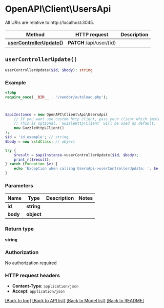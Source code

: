# OpenAPI\Client\UsersApi

All URIs are relative to http://localhost:3045.

Method | HTTP request | Description
------------- | ------------- | -------------
[**userControllerUpdate()**](UsersApi.md#userControllerUpdate) | **PATCH** /api/user/{id} | 


## `userControllerUpdate()`

```php
userControllerUpdate($id, $body): string
```



### Example

```php
<?php
require_once(__DIR__ . '/vendor/autoload.php');



$apiInstance = new OpenAPI\Client\Api\UsersApi(
    // If you want use custom http client, pass your client which implements `GuzzleHttp\ClientInterface`.
    // This is optional, `GuzzleHttp\Client` will be used as default.
    new GuzzleHttp\Client()
);
$id = 'id_example'; // string
$body = new \stdClass; // object

try {
    $result = $apiInstance->userControllerUpdate($id, $body);
    print_r($result);
} catch (Exception $e) {
    echo 'Exception when calling UsersApi->userControllerUpdate: ', $e->getMessage(), PHP_EOL;
}
```

### Parameters

Name | Type | Description  | Notes
------------- | ------------- | ------------- | -------------
 **id** | **string**|  |
 **body** | **object**|  |

### Return type

**string**

### Authorization

No authorization required

### HTTP request headers

- **Content-Type**: `application/json`
- **Accept**: `application/json`

[[Back to top]](#) [[Back to API list]](../../README.md#endpoints)
[[Back to Model list]](../../README.md#models)
[[Back to README]](../../README.md)
